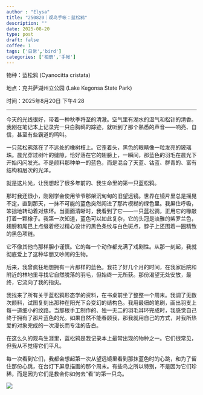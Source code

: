 ```yaml
---
author : "Elysa"
title: "250820｜观鸟手帐：蓝松鸦"
description: ""
date: 2025-08-20
type: post
draft: false
coffee: 1
tags: ['日常','bird']
categories: ['相册','手帐']
---
```


物种：蓝松鸦 (Cyanocitta cristata)

地点：克共萨湖州立公园 (Lake Kegonsa State Park)

时间：2025年8月20日 下午4:28

---

今天的光线很好，带着一种秋季将至的清澈。空气里有湖水的湿气和松针的清香。我刚在笔记本上记录完一只白胸䴓的踪迹，就听到了那个熟悉的声音——响亮、自信，甚至有些霸道的鸣叫。

一只蓝松鸦落在了不远处的橡树枝上。它歪着头，黑色的眼睛像一粒发亮的玻璃珠。晨光穿过树叶的缝隙，恰好落在它的翅膀上，一瞬间，那蓝色的羽毛在晨光下开始闪闪发光。不是颜料那种单一的蓝色，而是混合了天蓝、钴蓝、群青的、富有结构和层次的光泽。

就是这片光，让我想起了很多年前的、我生命里的第一只蓝松鸦。

那时我还很小，刚刚学会使用爷爷那架沉甸甸的旧望远镜。世界在镜片里总是摇晃不定，直到那天，一抹不可能的蓝色突然闯进了那片模糊的绿色里。我屏住呼吸，笨拙地转动着对焦环。当画面清晰时，我看到了它——一只蓝松鸦，正用它的喙敲打着一颗橡子。我第一次知道，蓝色可以如此复杂，它的头冠是淡雅的紫罗兰色，翅膀和尾巴上点缀着经过精心设计的黑色条纹与白色斑点，脖子上还围着一圈精致的黑色项链。

它不像其他鸟那样胆小谨慎。它的每一个动作都充满了戏剧性。从那一刻起，我就彻底爱上了这种华丽又吵闹的生物。

后来，我曾疯狂地想拥有一片那样的蓝色。我花了好几个月的时间，在我家后院和附近的林地里寻找它自然脱落的羽毛，但始终一无所获。那份渴望无处安放，最终，它流向了我的指尖。

我找来了所有关于蓝松鸦形态学的资料，在书桌前坐了整整一个周末。我调了无数次颜料，试图复刻出那种在阳光下会变幻的结构色。我用最细的笔刷，画出羽支上每一道细小的纹路。当那根手工制作的、独一无二的羽毛耳环完成时，我感觉自己终于拥有了那片蓝色的光。如果自然不能眷顾我，那我就用自己的方式，对我所热爱的对象完成的一次漫长而专注的告白。

在这么久的观鸟生涯里，蓝松鸦是我记录本上最常出现的物种之一。它们很常见，但我从不觉得它们平凡。

每一次看到它们，我都会想起第一次从望远镜里看到那抹蓝色时的心跳，和为了留住那份心跳，在台灯下屏息描画的那个周末。有些鸟之所以特别，不是因为它们珍稀，而是因为它们是教会你如何去“看”的第一只鸟。

![](https://s2.loli.net/2025/08/21/Fdh9pSeKgyTIoM3.jpg)